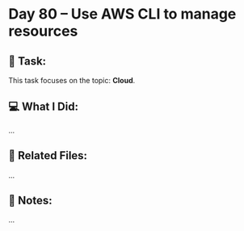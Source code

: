 # Day 80 – Use AWS CLI to manage resources

## 🔧 Task:
This task focuses on the topic: **Cloud**.

## 💻 What I Did:
...

## 🔗 Related Files:
...

## 📝 Notes:
...
